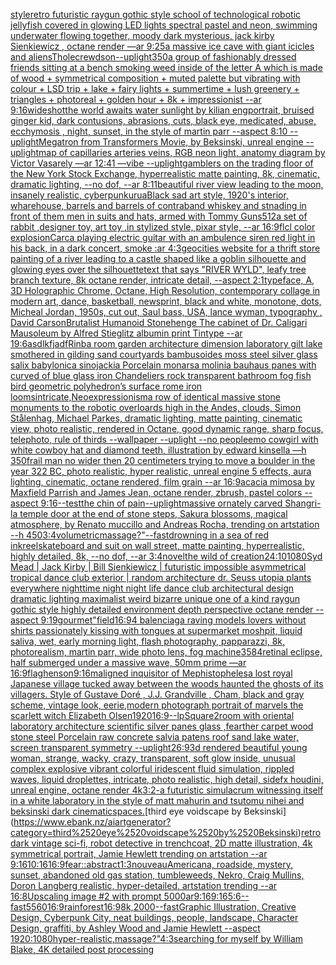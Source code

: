 [style](https://www.ebank.nz/aiartgenerator?category=style)[retro futuristic raygun gothic style school of technological robotic jellyfish covered in glowing LED lights spectral pastel and neon, swimming underwater flowing  together, moody dark mysterious,  jack kirby Sienkiewicz , octane render —ar 9:25](https://www.ebank.nz/aiartgenerator?category=retro%2520futuristic%2520raygun%2520gothic%2520style%2520school%2520of%2520technological%2520robotic%2520jellyfish%2520covered%2520in%2520glowing%2520LED%2520lights%2520spectral%2520pastel%2520and%2520neon%2C%2520swimming%2520underwater%2520flowing%2520%2520together%2C%2520moody%2520dark%2520mysterious%2C%2520%2520jack%2520kirby%2520Sienkiewicz%2520%2C%2520octane%2520render%2520%E2%80%94ar%25209%3A25)[a massive ice cave with giant icicles and aliens](https://www.ebank.nz/aiartgenerator?category=a%2520massive%2520ice%2520cave%2520with%2520giant%2520icicles%2520and%2520aliens)[Thole](https://www.ebank.nz/aiartgenerator?category=Thole)[crewdson](https://www.ebank.nz/aiartgenerator?category=crewdson)[--uplight](https://www.ebank.nz/aiartgenerator?category=--uplight)[350](https://www.ebank.nz/aiartgenerator?category=350)[a group of fashionably dressed friends sitting at a bench smoking weed inside of the letter A which is made of wood  + symmetrical composition + muted palette but vibrating with colour + LSD trip + lake + fairy lights + summertime + lush greenery + triangles + photoreal + golden hour + 8k + impressionist --ar 9:16](https://www.ebank.nz/aiartgenerator?category=a%2520group%2520of%2520fashionably%2520dressed%2520friends%2520sitting%2520at%2520a%2520bench%2520smoking%2520weed%2520inside%2520of%2520the%2520letter%2520A%2520which%2520is%2520made%2520of%2520wood%2520%2520%2B%2520symmetrical%2520composition%2520%2B%2520muted%2520palette%2520but%2520vibrating%2520with%2520colour%2520%2B%2520LSD%2520trip%2520%2B%2520lake%2520%2B%2520fairy%2520lights%2520%2B%2520summertime%2520%2B%2520lush%2520greenery%2520%2B%2520triangles%2520%2B%2520photoreal%2520%2B%2520golden%2520hour%2520%2B%25208k%2520%2B%2520impressionist%2520--ar%25209%3A16)[wideshot](https://www.ebank.nz/aiartgenerator?category=wideshot)[the world awaits water sunlight by kilian eng](https://www.ebank.nz/aiartgenerator?category=the%2520world%2520awaits%2520water%2520sunlight%2520by%2520kilian%2520eng)[portrait, bruised ginger kid, dark contusions, abrasions, cuts, black eye,  medicated, abuse, ecchymosis , night, sunset, in the style of martin parr --aspect 8:10 --uplight](https://www.ebank.nz/aiartgenerator?category=portrait%2C%2520bruised%2520ginger%2520kid%2C%2520dark%2520contusions%2C%2520abrasions%2C%2520cuts%2C%2520black%2520eye%2C%2520%2520medicated%2C%2520abuse%2C%2520ecchymosis%2520%2C%2520night%2C%2520sunset%2C%2520in%2520the%2520style%2520of%2520martin%2520parr%2520--aspect%25208%3A10%2520--uplight)[Megatron from Transformers Movie, by Beksinski, unreal engine --uplight](https://www.ebank.nz/aiartgenerator?category=Megatron%2520from%2520Transformers%2520Movie%2C%2520by%2520Beksinski%2C%2520unreal%2520engine%2520--uplight)[map of capillaries arteries veins, RGB neon light, anatomy diagram by Victor Vasarely —ar 12:41 —vibe --uplight](https://www.ebank.nz/aiartgenerator?category=map%2520of%2520capillaries%2520arteries%2520veins%2C%2520RGB%2520neon%2520light%2C%2520anatomy%2520diagram%2520by%2520Victor%2520Vasarely%2520%E2%80%94ar%252012%3A41%2520%E2%80%94vibe%2520--uplight)[gamblers on the trading floor of the New York Stock Exchange, hyperrealistic matte painting, 8k, cinematic, dramatic lighting, --no dof, --ar 8:11](https://www.ebank.nz/aiartgenerator?category=gamblers%2520on%2520the%2520trading%2520floor%2520of%2520the%2520New%2520York%2520Stock%2520Exchange%2C%2520hyperrealistic%2520matte%2520painting%2C%25208k%2C%2520cinematic%2C%2520dramatic%2520lighting%2C%2520--no%2520dof%2C%2520--ar%25208%3A11)[beautiful river view leading to the moon, insanely realistic, cyberpunk](https://www.ebank.nz/aiartgenerator?category=beautiful%2520river%2520view%2520leading%2520to%2520the%2520moon%2C%2520insanely%2520realistic%2C%2520cyberpunk)[urua](https://www.ebank.nz/aiartgenerator?category=urua)[Black sad art style, 1920's interior, wharehouse, barrels and barrels of contraband whiskey and stnading in front of them men in suits and hats, armed with Tommy Guns](https://www.ebank.nz/aiartgenerator?category=Black%2520sad%2520art%2520style%2C%25201920%27s%2520interior%2C%2520wharehouse%2C%2520barrels%2520and%2520barrels%2520of%2520contraband%2520whiskey%2520and%2520stnading%2520in%2520front%2520of%2520them%2520men%2520in%2520suits%2520and%2520hats%2C%2520armed%2520with%2520Tommy%2520Guns)[512](https://www.ebank.nz/aiartgenerator?category=512)[a set of rabbit ,designer toy, art toy ,in stylized style, pixar style, --ar 16:9](https://www.ebank.nz/aiartgenerator?category=a%2520set%2520of%2520rabbit%2520%2Cdesigner%2520toy%2C%2520art%2520toy%2520%2Cin%2520stylized%2520style%2C%2520pixar%2520style%2C%2520--ar%252016%3A9)[flcl color explosion](https://www.ebank.nz/aiartgenerator?category=flcl%2520color%2520explosion)[Carca playing electric guitar with an ambulence siren red light in his back, in a dark concert, smoke :ar 4:3](https://www.ebank.nz/aiartgenerator?category=Carca%2520playing%2520electric%2520guitar%2520with%2520an%2520ambulence%2520siren%2520red%2520light%2520in%2520his%2520back%2C%2520in%2520a%2520dark%2520concert%2C%2520smoke%2520%3Aar%25204%3A3)[geocities website for a thrift store painting of a river leading to a castle shaped like a goblin silhouette and glowing eyes over the silhouette](https://www.ebank.nz/aiartgenerator?category=geocities%2520website%2520for%2520a%2520thrift%2520store%2520painting%2520of%2520a%2520river%2520leading%2520to%2520a%2520castle%2520shaped%2520like%2520a%2520goblin%2520silhouette%2520and%2520glowing%2520eyes%2520over%2520the%2520silhouette)[text that says "RIVER WYLD", leafy tree branch texture, 8k octane render, intricate detail, --aspect 2:1](https://www.ebank.nz/aiartgenerator?category=text%2520that%2520says%2520%22RIVER%2520WYLD%22%2C%2520leafy%2520tree%2520branch%2520texture%2C%25208k%2520octane%2520render%2C%2520intricate%2520detail%2C%2520--aspect%25202%3A1)[typeface, A, 3D Holographic Chrome, Octane, High Resolution, contemporary collage in modern art, dance, basketball, newsprint, black and white, monotone, dots, Micheal Jordan, 1950s, cut out, Saul bass, USA, lance wyman, typography <DUNK>, David Carson](https://www.ebank.nz/aiartgenerator?category=typeface%2C%2520A%2C%25203D%2520Holographic%2520Chrome%2C%2520Octane%2C%2520High%2520Resolution%2C%2520contemporary%2520collage%2520in%2520modern%2520art%2C%2520dance%2C%2520basketball%2C%2520newsprint%2C%2520black%2520and%2520white%2C%2520monotone%2C%2520dots%2C%2520Micheal%2520Jordan%2C%25201950s%2C%2520cut%2520out%2C%2520Saul%2520bass%2C%2520USA%2C%2520lance%2520wyman%2C%2520typography%2520%3CDUNK%3E%2C%2520David%2520Carson)[Brutalist Humanoid Stonehenge The cabinet of Dr. Caligari Mausoleum by Alfred Stieglitz albumin print Tintype --ar 19:6](https://www.ebank.nz/aiartgenerator?category=Brutalist%2520Humanoid%2520Stonehenge%2520The%2520cabinet%2520of%2520Dr.%2520Caligari%2520Mausoleum%2520by%2520Alfred%2520Stieglitz%2520albumin%2520print%2520Tintype%2520--ar%252019%3A6)[asdlkfjadf](https://www.ebank.nz/aiartgenerator?category=asdlkfjadf)[Rinba room garden architecture dimension laboratory gilt lake smothered in gilding sand courtyards bambusoides moss steel silver glass salix babylonica sinojackia Porcelain monarsa molinia bauhaus panes with curved of blue glass iron Chandeliers rock transparent bathroom fog fish bird geometric polyhedron’s surface rome iron looms](https://www.ebank.nz/aiartgenerator?category=Rinba%2520room%2520garden%2520architecture%2520dimension%2520laboratory%2520gilt%2520lake%2520smothered%2520in%2520gilding%2520sand%2520courtyards%2520bambusoides%2520moss%2520steel%2520silver%2520glass%2520salix%2520babylonica%2520sinojackia%2520Porcelain%2520monarsa%2520molinia%2520bauhaus%2520panes%2520with%2520curved%2520of%2520blue%2520glass%2520iron%2520Chandeliers%2520rock%2520transparent%2520bathroom%2520fog%2520fish%2520bird%2520geometric%2520polyhedron%E2%80%99s%2520surface%2520rome%2520iron%2520looms)[intricate,](https://www.ebank.nz/aiartgenerator?category=intricate%2C)[Neoexpressionism](https://www.ebank.nz/aiartgenerator?category=Neoexpressionism)[a row of identical massive stone monuments to the robotic overloards high in the Andes, clouds, Simon Stålenhag, Michael Parkes, dramatic lighting, matte painting, cinematic view, photo realistic, rendered in Octane, good dynamic range, sharp focus, telephoto, rule of thirds --wallpaper --uplight --no people](https://www.ebank.nz/aiartgenerator?category=a%2520row%2520of%2520identical%2520massive%2520stone%2520monuments%2520to%2520the%2520robotic%2520overloards%2520high%2520in%2520the%2520Andes%2C%2520clouds%2C%2520Simon%2520St%C3%A5lenhag%2C%2520Michael%2520Parkes%2C%2520dramatic%2520lighting%2C%2520matte%2520painting%2C%2520cinematic%2520view%2C%2520photo%2520realistic%2C%2520rendered%2520in%2520Octane%2C%2520good%2520dynamic%2520range%2C%2520sharp%2520focus%2C%2520telephoto%2C%2520rule%2520of%2520thirds%2520--wallpaper%2520--uplight%2520--no%2520people)[emo cowgirl with white cowboy hat and diamond teeth, illustration by edward kinsella —h 350](https://www.ebank.nz/aiartgenerator?category=emo%2520cowgirl%2520with%2520white%2520cowboy%2520hat%2520and%2520diamond%2520teeth%2C%2520illustration%2520by%2520edward%2520kinsella%2520%E2%80%94h%2520350)[frail man no wider then 20 centimeters trying to move a boulder in the year 322 BC, photo realistic, hyper realistic, unreal engine 5 effects, aura lighting, cinematic, octane rendered, film grain --ar 16:9](https://www.ebank.nz/aiartgenerator?category=frail%2520man%2520no%2520wider%2520then%252020%2520centimeters%2520trying%2520to%2520move%2520a%2520boulder%2520in%2520the%2520year%2520322%2520BC%2C%2520photo%2520realistic%2C%2520hyper%2520realistic%2C%2520unreal%2520engine%25205%2520effects%2C%2520aura%2520lighting%2C%2520cinematic%2C%2520octane%2520rendered%2C%2520film%2520grain%2520--ar%252016%3A9)[acacia mimosa by Maxfield Parrish and James Jean, octane render, zbrush, pastel colors --aspect 9:16](https://www.ebank.nz/aiartgenerator?category=acacia%2520mimosa%2520by%2520Maxfield%2520Parrish%2520and%2520James%2520Jean%2C%2520octane%2520render%2C%2520zbrush%2C%2520pastel%2520colors%2520--aspect%25209%3A16)[--test](https://www.ebank.nz/aiartgenerator?category=--test)[the chin of pain](https://www.ebank.nz/aiartgenerator?category=the%2520chin%2520of%2520pain)[--uplight](https://www.ebank.nz/aiartgenerator?category=--uplight)[massive ornately carved Shangri-la temple door at the end of stone steps, Sakura blossoms, magical atmosphere, by Renato muccillo and Andreas Rocha, trending on artstation --h 450](https://www.ebank.nz/aiartgenerator?category=massive%2520ornately%2520carved%2520Shangri-la%2520temple%2520door%2520at%2520the%2520end%2520of%2520stone%2520steps%2C%2520Sakura%2520blossoms%2C%2520magical%2520atmosphere%2C%2520by%2520Renato%2520muccillo%2520and%2520Andreas%2520Rocha%2C%2520trending%2520on%2520artstation%2520--h%2520450)[3:4](https://www.ebank.nz/aiartgenerator?category=3%3A4)[volumetric](https://www.ebank.nz/aiartgenerator?category=volumetric)[massage?"](https://www.ebank.nz/aiartgenerator?category=massage%3F%22)[--fast](https://www.ebank.nz/aiartgenerator?category=--fast)[drowning in a sea of red ink](https://www.ebank.nz/aiartgenerator?category=drowning%2520in%2520a%2520sea%2520of%2520red%2520ink)[reel](https://www.ebank.nz/aiartgenerator?category=reel)[skateboard and suit on wall street, matte painting, hyperrealistic, highly detailed, 8k, --no dof, --ar 3:4](https://www.ebank.nz/aiartgenerator?category=skateboard%2520and%2520suit%2520on%2520wall%2520street%2C%2520matte%2520painting%2C%2520hyperrealistic%2C%2520highly%2520detailed%2C%25208k%2C%2520--no%2520dof%2C%2520--ar%25203%3A4)[](https://www.ebank.nz/aiartgenerator?category=)[novel](https://www.ebank.nz/aiartgenerator?category=novel)[the wild of creation](https://www.ebank.nz/aiartgenerator?category=the%2520wild%2520of%2520creation)[24:10](https://www.ebank.nz/aiartgenerator?category=24%3A10)[1080](https://www.ebank.nz/aiartgenerator?category=1080)[Syd Mead | Jack Kirby | Bill Sienkiewicz | futuristic impossible asymmetrical tropical dance club exterior | random architecture dr. Seuss utopia plants everywhere nighttime night night life dance club architectural design dramatic lighting maximalist weird bizarre unique one of a kind raygun gothic style highly detailed environment depth perspective octane render --aspect 9:19](https://www.ebank.nz/aiartgenerator?category=Syd%2520Mead%2520%7C%2520Jack%2520Kirby%2520%7C%2520Bill%2520Sienkiewicz%2520%7C%2520futuristic%2520impossible%2520asymmetrical%2520tropical%2520dance%2520club%2520exterior%2520%7C%2520random%2520architecture%2520dr.%2520Seuss%2520utopia%2520plants%2520everywhere%2520nighttime%2520night%2520night%2520life%2520dance%2520club%2520architectural%2520design%2520dramatic%2520lighting%2520maximalist%2520weird%2520bizarre%2520unique%2520one%2520of%2520a%2520kind%2520raygun%2520gothic%2520style%2520highly%2520detailed%2520environment%2520depth%2520perspective%2520octane%2520render%2520--aspect%25209%3A19)[gourmet"](https://www.ebank.nz/aiartgenerator?category=gourmet%22)[field](https://www.ebank.nz/aiartgenerator?category=field)[16:9](https://www.ebank.nz/aiartgenerator?category=16%3A9)[4 balenciaga raving models lovers without shirts passionately kissing with tongues at supermarket moshpit, liquid saliva, wet, early morning light, flash photography, papparazzi, 8k, photorealism, martin parr, wide photo lens, fog machine](https://www.ebank.nz/aiartgenerator?category=4%2520balenciaga%2520raving%2520models%2520lovers%2520without%2520shirts%2520passionately%2520kissing%2520with%2520tongues%2520at%2520supermarket%2520moshpit%2C%2520liquid%2520saliva%2C%2520wet%2C%2520early%2520morning%2520light%2C%2520flash%2520photography%2C%2520papparazzi%2C%25208k%2C%2520photorealism%2C%2520martin%2520parr%2C%2520wide%2520photo%2520lens%2C%2520fog%2520machine)[3584](https://www.ebank.nz/aiartgenerator?category=3584)[retinal eclipse, half submerged under a massive wave, 50mm prime —ar 16:9](https://www.ebank.nz/aiartgenerator?category=retinal%2520eclipse%2C%2520half%2520submerged%2520under%2520a%2520massive%2520wave%2C%252050mm%2520prime%2520%E2%80%94ar%252016%3A9)[flag](https://www.ebank.nz/aiartgenerator?category=flag)[henson](https://www.ebank.nz/aiartgenerator?category=henson)[9:16](https://www.ebank.nz/aiartgenerator?category=9%3A16)[maligned inquisitor of Mephistopheles](https://www.ebank.nz/aiartgenerator?category=maligned%2520inquisitor%2520of%2520Mephistopheles)[a lost royal Japanese village tucked away between the woods haunted the ghosts of its villagers. Style of Gustave Doré , J.J. Grandville , Cham, black and gray scheme, vintage look, eerie,](https://www.ebank.nz/aiartgenerator?category=a%2520lost%2520royal%2520Japanese%2520village%2520tucked%2520away%2520between%2520the%2520woods%2520haunted%2520the%2520ghosts%2520of%2520its%2520villagers.%2520Style%2520of%2520Gustave%2520Dor%C3%A9%2520%2C%2520J.J.%2520Grandville%2520%2C%2520Cham%2C%2520black%2520and%2520gray%2520scheme%2C%2520vintage%2520look%2C%2520eerie%2C)[modern photograph portrait of marvels the scarlett witch Elizabeth Olsen](https://www.ebank.nz/aiartgenerator?category=modern%2520photograph%2520portrait%2520of%2520marvels%2520the%2520scarlett%2520witch%2520Elizabeth%2520Olsen)[1920](https://www.ebank.nz/aiartgenerator?category=1920)[16:9](https://www.ebank.nz/aiartgenerator?category=16%3A9)[--lp](https://www.ebank.nz/aiartgenerator?category=--lp)[Square](https://www.ebank.nz/aiartgenerator?category=Square)[2](https://www.ebank.nz/aiartgenerator?category=2)[room with oriental laboratory architecture scientific silver panes glass ,fearther carpet wood stone steel Porcelain raw concrete salvia patens roof sand lake water, screen transparent symmetry --uplight](https://www.ebank.nz/aiartgenerator?category=room%2520with%2520oriental%2520laboratory%2520architecture%2520scientific%2520silver%2520panes%2520glass%2520%2Cfearther%2520carpet%2520wood%2520stone%2520steel%2520Porcelain%2520raw%2520concrete%2520salvia%2520patens%2520roof%2520sand%2520lake%2520water%2C%2520screen%2520transparent%2520symmetry%2520--uplight)[26:9](https://www.ebank.nz/aiartgenerator?category=26%3A9)[3d rendered beautiful young woman,  strange, wacky, crazy, transparent, soft glow inside, unusual complex explosive vibrant colorful iridescent  fluid simulation, rippled waves, liquid droplettes, intricate, photo realistic, high detail, sidefx houdini, unreal engine, octane render 4k](https://www.ebank.nz/aiartgenerator?category=3d%2520rendered%2520beautiful%2520young%2520woman%2C%2520%2520strange%2C%2520wacky%2C%2520crazy%2C%2520transparent%2C%2520soft%2520glow%2520inside%2C%2520unusual%2520complex%2520explosive%2520vibrant%2520colorful%2520iridescent%2520%2520fluid%2520simulation%2C%2520rippled%2520waves%2C%2520liquid%2520droplettes%2C%2520intricate%2C%2520photo%2520realistic%2C%2520high%2520detail%2C%2520sidefx%2520houdini%2C%2520unreal%2520engine%2C%2520octane%2520render%25204k)[3:2](https://www.ebank.nz/aiartgenerator?category=3%3A2)[-](https://www.ebank.nz/aiartgenerator?category=-)[a futuristic simulacrum witnessing itself in a white laboratory in the style of matt mahurin and tsutomu nihei and beksinski dark cinematic](https://www.ebank.nz/aiartgenerator?category=a%2520futuristic%2520simulacrum%2520witnessing%2520itself%2520in%2520a%2520white%2520laboratory%2520in%2520the%2520style%2520of%2520matt%2520mahurin%2520and%2520tsutomu%2520nihei%2520and%2520beksinski%2520dark%2520cinematic)[spaces.](https://www.ebank.nz/aiartgenerator?category=spaces.)[third eye voidscape by Beksinski](https://www.ebank.nz/aiartgenerator?category=third%2520eye%2520voidscape%2520by%2520Beksinski)[retro dark vintage sci-fi, robot detective in trenchcoat, 2D matte illustration, 4k symmetrical portrait, Jamie Hewlett trending on artstation --ar 9:16](https://www.ebank.nz/aiartgenerator?category=retro%2520dark%2520vintage%2520sci-fi%2C%2520robot%2520detective%2520in%2520trenchcoat%2C%25202D%2520matte%2520illustration%2C%25204k%2520symmetrical%2520portrait%2C%2520Jamie%2520Hewlett%2520trending%2520on%2520artstation%2520--ar%25209%3A16)[10:16](https://www.ebank.nz/aiartgenerator?category=10%3A16)[16:9](https://www.ebank.nz/aiartgenerator?category=16%3A9)[fear::abstract](https://www.ebank.nz/aiartgenerator?category=fear%3A%3Aabstract)[1:3](https://www.ebank.nz/aiartgenerator?category=1%3A3)[nouveau](https://www.ebank.nz/aiartgenerator?category=nouveau)[Americana, roadside, mystery, sunset, abandoned old gas station, tumbleweeds, Nekro, Craig Mullins, Doron Langberg realistic,   hyper-detailed, artstation trending --ar 16:8](https://www.ebank.nz/aiartgenerator?category=Americana%2C%2520roadside%2C%2520mystery%2C%2520sunset%2C%2520abandoned%2520old%2520gas%2520station%2C%2520tumbleweeds%2C%2520Nekro%2C%2520Craig%2520Mullins%2C%2520Doron%2520Langberg%2520realistic%2C%2520%2520%2520hyper-detailed%2C%2520artstation%2520trending%2520--ar%252016%3A8)[Upscaling image #2 with prompt 5000](https://www.ebank.nz/aiartgenerator?category=Upscaling%2520image%2520%232%2520with%2520prompt%25205000)[ar9:16](https://www.ebank.nz/aiartgenerator?category=ar9%3A16)[9:16](https://www.ebank.nz/aiartgenerator?category=9%3A16)[5:6](https://www.ebank.nz/aiartgenerator?category=5%3A6)[--fast](https://www.ebank.nz/aiartgenerator?category=--fast)[55](https://www.ebank.nz/aiartgenerator?category=55)[60](https://www.ebank.nz/aiartgenerator?category=60)[16:9](https://www.ebank.nz/aiartgenerator?category=16%3A9)[rainforest](https://www.ebank.nz/aiartgenerator?category=rainforest)[16:9](https://www.ebank.nz/aiartgenerator?category=16%3A9)[8k,](https://www.ebank.nz/aiartgenerator?category=8k%2C)[2000](https://www.ebank.nz/aiartgenerator?category=2000)[--fast](https://www.ebank.nz/aiartgenerator?category=--fast)[Graphic Illustration, Creative Design, Cyberpunk City, neat buildings, people, landscape, Character Design, graffiti, by Ashley Wood and Jamie Hewlett --aspect 1920:1080](https://www.ebank.nz/aiartgenerator?category=Graphic%2520Illustration%2C%2520Creative%2520Design%2C%2520Cyberpunk%2520City%2C%2520neat%2520buildings%2C%2520people%2C%2520landscape%2C%2520Character%2520Design%2C%2520graffiti%2C%2520by%2520Ashley%2520Wood%2520and%2520Jamie%2520Hewlett%2520--aspect%25201920%3A1080)[hyper-realistic,](https://www.ebank.nz/aiartgenerator?category=hyper-realistic%2C)[massage?"](https://www.ebank.nz/aiartgenerator?category=massage%3F%22)[4:3](https://www.ebank.nz/aiartgenerator?category=4%3A3)[searching for myself by  William Blake, 4K detailed post processing](https://www.ebank.nz/aiartgenerator?category=searching%2520for%2520myself%2520by%2520%2520William%2520Blake%2C%25204K%2520detailed%2520post%2520processing)